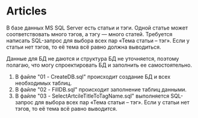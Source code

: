 # Articles

В базе данных MS SQL Server есть статьи и тэги. Одной статье может соответствовать много тэгов, а тэгу — много статей. Требуется написать SQL-запрос для выбора всех пар «Тема статьи – тэг». Если у статьи нет тэгов, то её тема всё равно должна выводиться.

Данные для БД не даются и структура БД не уточняется, поэтому полагаю, что могу спроектировать БД и заполнить ее самостоятельно.

1. В файле "01 - CreateDB.sql" происходит создание БД и всех необходимых таблиц.
2. В файле "02 - FillDB.sql" происходит заполнение таблиц данными.
3. В файле "03 - SelectArtcileTitleToTagName.sql" выполняется SQL-запрос для выбора всех пар «Тема статьи – тэг». Если у статьи нет тэгов, то её тема всё равно выводится.
